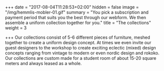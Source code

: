 +++
date = "2017-08-04T11:28:53+02:00"
hidden = false
image = "/img/hemmlis-mobler-01.gif"
summary = "You pick a subscription and payment period that suits you the best through our webform. We then assemble a uniform collection together for you."
title = "The collections"
weight = 3

+++
Our collections consist of 5-6 different pieces of furniture, meshed together to create a uniform design concept. At times we even invite our guest designers to the workshop to create exciting eclectic (mixed) design concepts ranging from vintage to modern or even nordic design and rokoko. Our collections are custom made for a student room of about 15-20 square meters and always leased as a whole.